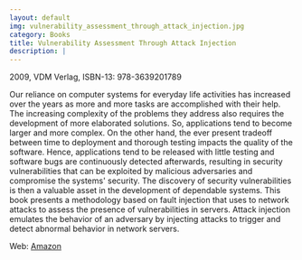 ```yaml
---
layout: default
img: vulnerability_assessment_through_attack_injection.jpg
category: Books
title: Vulnerability Assessment Through Attack Injection
description: |
---
```

2009, VDM Verlag, ISBN-13: 978-3639201789

Our reliance on computer systems for everyday life activities has increased over the years as more and more tasks are accomplished with their help. The increasing complexity of the problems they address also requires the development of more elaborated solutions. So, applications tend to become larger and more complex. On the other hand, the ever present tradeoff between time to deployment and thorough testing impacts the quality of the software. Hence, applications tend to be released with little testing and software bugs are continuously detected afterwards, resulting in security vulnerabilities that can be exploited by malicious adversaries and compromise the systems' security. The discovery of security vulnerabilities is then a valuable asset in the development of dependable systems. This book presents a methodology based on fault injection that uses to network attacks to assess the presence of vulnerabilities in servers. Attack injection emulates the behavior of an adversary by injecting attacks to trigger and detect abnormal behavior in network servers.

Web: [Amazon](http://www.amazon.com/dp/3639201787)
